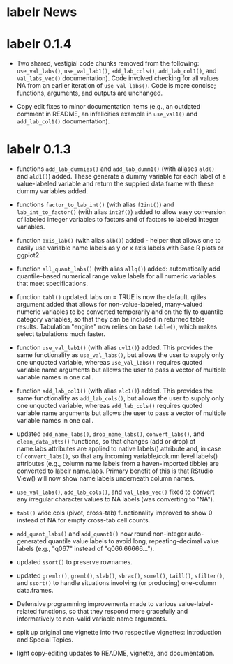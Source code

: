 # labelr News

# labelr 0.1.4
* Two shared, vestigial code chunks removed from the following: `use_val_labs()`, `use_val_lab1()`, `add_lab_cols()`, `add_lab_col1()`, and `val_labs_vec()`  documentation). Code involved checking for all values NA from an earlier iteration of `use_val_labs()`. Code is more concise; functions, arguments, and outputs are unchanged.

* Copy edit fixes to minor documentation items (e.g., an outdated comment in README, an infelicities example in `use_val1()` and `add_lab_col1()` documentation).

# labelr 0.1.3
* functions `add_lab_dummies()` and `add_lab_dumm1()` (with aliases `ald()` and `ald1()`) added. These generate a dummy variable for each label of a value-labeled variable and return the supplied data.frame with these dummy variables added.

* functions `factor_to_lab_int()` (with alias `f2int()`) and `lab_int_to_factor()` (with alias `int2f()`) added to allow easy conversion of labeled integer variables to factors and of factors to labeled integer variables.

* function `axis_lab()` (with alias `alb()`) added - helper that allows one to easily use variable name labels as y or x axis labels with Base R plots or ggplot2.

* function `all_quant_labs()` (with alias `allq()`) added: automatically add quantile-based numerical range value labels for all numeric variables that meet specifications.

* function `tabl()` updated. labs.on = TRUE is now the default. qtiles argument added that allows for non-value-labeled, many-valued numeric variables to be converted temporarily and on the fly to quantile category variables, so that they can be included in returned table results. Tabulation "engine" now relies on base `table()`, which makes select tabulations much faster.

* function `use_val_lab1()` (with alias `uvl1()`) added. This provides the same functionality as `use_val_labs()`, but allows the user to supply only one unquoted variable, whereas `use_val_labs()` requires quoted variable name arguments but allows the user to pass a vector of multiple variable names in one call. 

* function `add_lab_col1()` (with alias `alc1()`) added. This provides the same functionality as `add_lab_cols()`, but allows the user to supply only one unquoted variable, whereas `add_lab_cols()` requires quoted variable name arguments but allows the user to pass a vector of multiple variable names in one call. 

* updated `add_name_labs()`, `drop_name_labs()`, `convert_labs()`, and `clean_data_atts()` functions, so that changes (add or drop) of name.labs attributes are applied to native labels() attribute and, in case of `convert_labs()`, so that any incoming variable/column level labels() attributes (e.g., column name labels from a haven-imported tibble) are converted to labelr name.labs. Primary benefit of this is that RStudio View() will now show name labels underneath column names.

* `use_val_labs()`, `add_lab_cols()`, and `val_labs_vec()` fixed to convert any irregular character values to NA labels (was converting to "NA").

* `tabl()` wide.cols (pivot, cross-tab) functionality improved to show 0 instead of NA for empty cross-tab cell counts.

* `add_quant_labs()` and `add_quant1()` now round non-integer auto-generated quantile value labels to avoid long, repeating-decimal value labels (e.g., "q067" instead of "q066.66666...").

* updated `ssort()` to preserve rownames.

* updated `gremlr()`, `greml()`, `slab()`, `sbrac()`, `somel()`, `taill()`, `sfilter()`, and `ssort()` to handle situations involving (or producing) one-column data.frames.

* Defensive programming improvements made to various value-label-related functions, so that they respond more gracefully and informatively to non-valid variable name arguments. 

* split up original one vignette into two respective vignettes: Introduction and Special Topics.

* light copy-editing updates to README, vignette, and documentation. 
